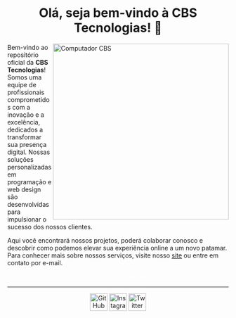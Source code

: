 <h1 align="center">
  <strong>Olá, seja bem-vindo à CBS Tecnologias! 👋</strong>
</h1>
<img src="https://raw.githubusercontent.com/MicaelliMedeiros/micaellimedeiros/master/image/computer-illustration.png" width="400" align="right" alt="Computador CBS" />

<p align="left">
  Bem-vindo ao repositório oficial da <strong>CBS Tecnologias</strong>! Somos uma equipe de profissionais comprometidos com a inovação e a excelência, dedicados a transformar sua presença digital. Nossas soluções personalizadas em programação e web design são desenvolvidas para impulsionar o sucesso dos nossos clientes.
</p>

<p align="left">
  Aqui você encontrará nossos projetos, poderá colaborar conosco e descobrir como podemos elevar sua experiência online a um novo patamar. Para conhecer mais sobre nossos serviços, visite nosso <a href="https://www.cbstecnologias.com" target="_blank" rel="noopener noreferrer">site</a> ou entre em contato por e-mail.
</p>

<p align="center">
  <a href="https://www.cbstecnologias.com" alt="Website" style="text-decoration: none; outline: none; border: none; color: #fff;">
    🌐 Visite nosso website 🌐
  </a>
</p>

<hr />

<p align="center">
  <a href="https://github.com/CBSTecnologias" target="_blank" rel="noopener noreferrer" style="text-decoration: none; outline: none; border: none;">
    <img src="https://skillicons.dev/icons?i=github" alt="GitHub" width="40" height="40"/>
  </a>
  <a href="https://www.instagram.com/cbs.tecnologias" target="_blank" rel="noopener noreferrer" style="text-decoration: none; outline: none; border: none;">
    <img src="https://skillicons.dev/icons?i=instagram" alt="Instagram" width="40" height="40"/>
  </a>
  <a href="https://twitter.com/cbstecnologias" target="_blank" rel="noopener noreferrer" style="text-decoration: none; outline: none; border: none;">
    <img src="https://skillicons.dev/icons?i=twitter" alt="Twitter" width="40" height="40"/>
  </a>
</p>
